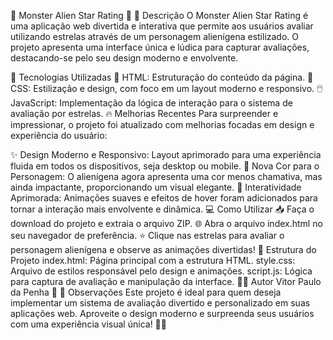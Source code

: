🌟 Monster Alien Star Rating 👾
📖 Descrição
O Monster Alien Star Rating é uma aplicação web divertida e interativa que permite aos usuários avaliar utilizando estrelas através de um personagem alienígena estilizado. O projeto apresenta uma interface única e lúdica para capturar avaliações, destacando-se pelo seu design moderno e envolvente.

🚀 Tecnologias Utilizadas
📝 HTML: Estruturação do conteúdo da página.
🎨 CSS: Estilização e design, com foco em um layout moderno e responsivo.
🖱️ JavaScript: Implementação da lógica de interação para o sistema de avaliação por estrelas.
🔥 Melhorias Recentes
Para surpreender e impressionar, o projeto foi atualizado com melhorias focadas em design e experiência do usuário:

✨ Design Moderno e Responsivo: Layout aprimorado para uma experiência fluida em todos os dispositivos, seja desktop ou mobile.
🎨 Nova Cor para o Personagem: O alienígena agora apresenta uma cor menos chamativa, mas ainda impactante, proporcionando um visual elegante.
💫 Interatividade Aprimorada: Animações suaves e efeitos de hover foram adicionados para tornar a interação mais envolvente e dinâmica.
💻 Como Utilizar
📥 Faça o download do projeto e extraia o arquivo ZIP.
🌐 Abra o arquivo index.html no seu navegador de preferência.
⭐ Clique nas estrelas para avaliar o personagem alienígena e observe as animações divertidas!
📂 Estrutura do Projeto
index.html: Página principal com a estrutura HTML.
style.css: Arquivo de estilos responsável pelo design e animações.
script.js: Lógica para captura de avaliação e manipulação da interface.
🧑‍💻 Autor
Vitor Paulo da Penha 💼
📌 Observações
Este projeto é ideal para quem deseja implementar um sistema de avaliação divertido e personalizado em suas aplicações web. Aproveite o design moderno e surpreenda seus usuários com uma experiência visual única! 🚀✨